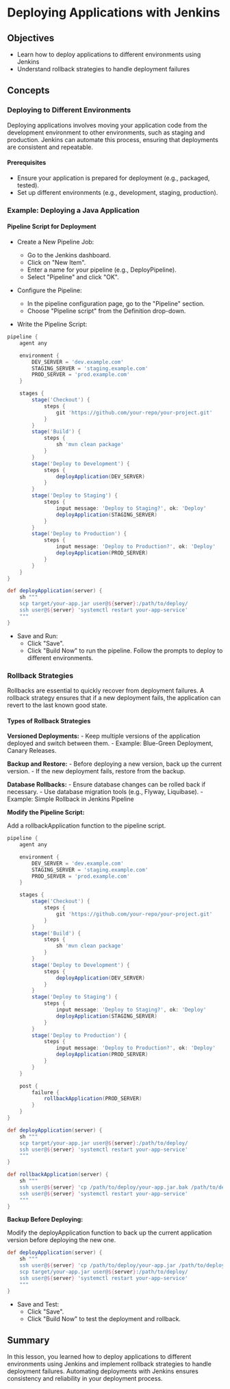 # Deploying Applications with Jenkins

## Objectives
- Learn how to deploy applications to different environments using Jenkins
- Understand rollback strategies to handle deployment failures

## Concepts

### Deploying to Different Environments
Deploying applications involves moving your application code from the development environment to other environments, such as staging and production. Jenkins can automate this process, ensuring that deployments are consistent and repeatable.

#### Prerequisites
- Ensure your application is prepared for deployment (e.g., packaged, tested).
- Set up different environments (e.g., development, staging, production).

### Example: Deploying a Java Application

#### Pipeline Script for Deployment
- Create a New Pipeline Job:
    - Go to the Jenkins dashboard.
    - Click on "New Item".
    - Enter a name for your pipeline (e.g., DeployPipeline).
    - Select "Pipeline" and click "OK".

- Configure the Pipeline:
    - In the pipeline configuration page, go to the "Pipeline" section.
    - Choose "Pipeline script" from the Definition drop-down.

- Write the Pipeline Script:

```groovy
pipeline {
    agent any

    environment {
        DEV_SERVER = 'dev.example.com'
        STAGING_SERVER = 'staging.example.com'
        PROD_SERVER = 'prod.example.com'
    }

    stages {
        stage('Checkout') {
            steps {
                git 'https://github.com/your-repo/your-project.git'
            }
        }
        stage('Build') {
            steps {
                sh 'mvn clean package'
            }
        }
        stage('Deploy to Development') {
            steps {
                deployApplication(DEV_SERVER)
            }
        }
        stage('Deploy to Staging') {
            steps {
                input message: 'Deploy to Staging?', ok: 'Deploy'
                deployApplication(STAGING_SERVER)
            }
        }
        stage('Deploy to Production') {
            steps {
                input message: 'Deploy to Production?', ok: 'Deploy'
                deployApplication(PROD_SERVER)
            }
        }
    }
}

def deployApplication(server) {
    sh """
    scp target/your-app.jar user@${server}:/path/to/deploy/
    ssh user@${server} 'systemctl restart your-app-service'
    """
}
```

- Save and Run:
    - Click "Save".
    - Click "Build Now" to run the pipeline.
    Follow the prompts to deploy to different environments.

### Rollback Strategies
Rollbacks are essential to quickly recover from deployment failures. A rollback strategy ensures that if a new deployment fails, the application can revert to the last known good state.

#### Types of Rollback Strategies

**Versioned Deployments:**
    - Keep multiple versions of the application deployed and switch between them.
    - Example: Blue-Green Deployment, Canary Releases.

**Backup and Restore:**
    - Before deploying a new version, back up the current version.
    - If the new deployment fails, restore from the backup.

**Database Rollbacks:**
    - Ensure database changes can be rolled back if necessary.
    - Use database migration tools (e.g., Flyway, Liquibase).
    - Example: Simple Rollback in Jenkins Pipeline

**Modify the Pipeline Script:**

Add a rollbackApplication function to the pipeline script.

```groovy
pipeline {
    agent any

    environment {
        DEV_SERVER = 'dev.example.com'
        STAGING_SERVER = 'staging.example.com'
        PROD_SERVER = 'prod.example.com'
    }

    stages {
        stage('Checkout') {
            steps {
                git 'https://github.com/your-repo/your-project.git'
            }
        }
        stage('Build') {
            steps {
                sh 'mvn clean package'
            }
        }
        stage('Deploy to Development') {
            steps {
                deployApplication(DEV_SERVER)
            }
        }
        stage('Deploy to Staging') {
            steps {
                input message: 'Deploy to Staging?', ok: 'Deploy'
                deployApplication(STAGING_SERVER)
            }
        }
        stage('Deploy to Production') {
            steps {
                input message: 'Deploy to Production?', ok: 'Deploy'
                deployApplication(PROD_SERVER)
            }
        }
    }

    post {
        failure {
            rollbackApplication(PROD_SERVER)
        }
    }
}

def deployApplication(server) {
    sh """
    scp target/your-app.jar user@${server}:/path/to/deploy/
    ssh user@${server} 'systemctl restart your-app-service'
    """
}

def rollbackApplication(server) {
    sh """
    ssh user@${server} 'cp /path/to/deploy/your-app.jar.bak /path/to/deploy/your-app.jar'
    ssh user@${server} 'systemctl restart your-app-service'
    """
}
```
**Backup Before Deploying:**

Modify the deployApplication function to back up the current application version before deploying the new one.

```groovy
def deployApplication(server) {
    sh """
    ssh user@${server} 'cp /path/to/deploy/your-app.jar /path/to/deploy/your-app.jar.bak'
    scp target/your-app.jar user@${server}:/path/to/deploy/
    ssh user@${server} 'systemctl restart your-app-service'
    """
}

```

- Save and Test:
    - Click "Save".
    - Click "Build Now" to test the deployment and rollback.

## Summary
In this lesson, you learned how to deploy applications to different environments using Jenkins and implement rollback strategies to handle deployment failures. Automating deployments with Jenkins ensures consistency and reliability in your deployment process.